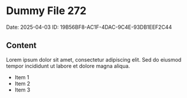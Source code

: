 # Dummy File 272

Date: 2025-04-03
ID: 19B56BF8-AC1F-4DAC-9C4E-93DB1EEF2C44

## Content

Lorem ipsum dolor sit amet, consectetur adipiscing elit.
Sed do eiusmod tempor incididunt ut labore et dolore magna aliqua.

* Item 1
* Item 2
* Item 3

